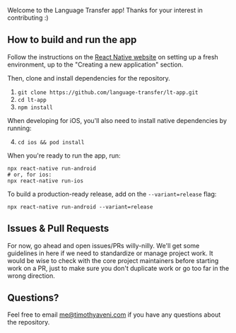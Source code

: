 Welcome to the Language Transfer app! Thanks for your interest in contributing :)

## How to build and run the app

Follow the instructions on the [React Native website](https://reactnative.dev/docs/environment-setup) on setting up a fresh environment, up to the "Creating a new application" section.

Then, clone and install dependencies for the repository.

1. `git clone https://github.com/language-transfer/lt-app.git`
2. `cd lt-app`
3. `npm install`

When developing for iOS, you'll also need to install native dependencies by running:

4. `cd ios && pod install`

When you're ready to run the app, run:

    npx react-native run-android
    # or, for ios:
    npx react-native run-ios

To build a production-ready release, add on the `--variant=release` flag:

    npx react-native run-android --variant=release

## Issues & Pull Requests

For now, go ahead and open issues/PRs willy-nilly. We'll get some guidelines in here if we need to standardize or manage project work. It would be wise to check with the core project maintainers before starting work on a PR, just to make sure you don't duplicate work or go too far in the wrong direction.

## Questions?

Feel free to email me@timothyaveni.com if you have any questions about the repository.
